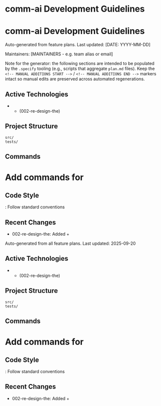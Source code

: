 # comm-ai Development Guidelines
# comm-ai Development Guidelines

Auto-generated from feature plans. Last updated: [DATE: YYYY-MM-DD]

Maintainers: [MAINTAINERS - e.g. team alias or email]

Note for the generator: the following sections are intended to be populated by
the `.specify` tooling (e.g., scripts that aggregate `plan.md` files). Keep the
`<!-- MANUAL ADDITIONS START -->` / `<!-- MANUAL ADDITIONS END -->` markers
intact so manual edits are preserved across automated regenerations.

## Active Technologies
-  +  (002-re-design-the)

## Project Structure
```text
src/
tests/
```

## Commands
# Add commands for 

## Code Style
: Follow standard conventions

## Recent Changes
- 002-re-design-the: Added  + 

<!-- MANUAL ADDITIONS START -->
<!-- MANUAL ADDITIONS END -->

<!-- Generator guidance
- DATE should be ISO format YYYY-MM-DD
- Active Technologies: list major frameworks and runtimes (short names)
- Project Structure: include top-level folders and any multi-repo layout
- Commands: only include commands a developer can run locally or in CI
- Code Style: reference lint/format configs (eslint/prettier/ruff) if present
-->
Auto-generated from all feature plans. Last updated: 2025-09-20

## Active Technologies
-  +  (002-re-design-the)

## Project Structure
```
src/
tests/
```

## Commands
# Add commands for 

## Code Style
: Follow standard conventions

## Recent Changes
- 002-re-design-the: Added  + 

<!-- MANUAL ADDITIONS START -->
<!-- MANUAL ADDITIONS END -->